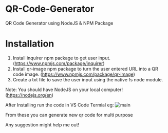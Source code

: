 # QR-Code-Generator
QR Code Generator using NodeJS &amp; NPM Package

# Installation
1. Install inquirer npm package to get user input. (https://www.npmjs.com/package/inquirer)
2. Install qr-image npm package to turn the user entered URL into a QR code image. (https://www.npmjs.com/package/qr-image)
3. Create a txt file to save the user input using the native fs node module.

Note: You should have NodeJS on your local computer! (https://nodejs.org/en)

After Installing run the code in VS Code Termial
eg:
![main](https://cdn.discordapp.com/attachments/966736027563733092/1150872526495432836/image.png)

From these you can generate new qr code for multi purpose

Any suggestion might help me out! 
